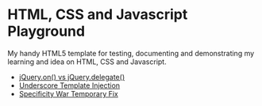 HTML, CSS and Javascript Playground
================================================================================
My handy HTML5 template for testing, documenting and demonstrating my learning
and idea on HTML, CSS and Javascript.

- [jQuery.on() vs jQuery.delegate()](jquery-on-and-delegate.html)
- [Underscore Template Injection](underscore-template-injection.html)
- [Specificity War Temporary Fix](specificity-war-temp-fix.html)
